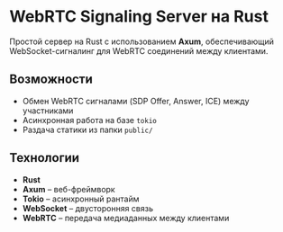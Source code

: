 # WebRTC Signaling Server на Rust

Простой сервер на Rust с использованием **Axum**, обеспечивающий WebSocket-сигналинг для WebRTC соединений между клиентами.

## Возможности

- Обмен WebRTC сигналами (SDP Offer, Answer, ICE) между участниками
- Асинхронная работа на базе `tokio`
- Раздача статики из папки `public/`

## Технологии

- **Rust**
- **Axum** – веб-фреймворк
- **Tokio** – асинхронный рантайм
- **WebSocket** – двусторонняя связь
- **WebRTC** – передача медиаданных между клиентами


